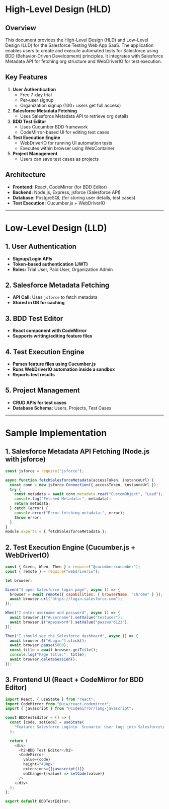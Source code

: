 # High-Level Design (HLD)

## Overview

This document provides the High-Level Design (HLD) and Low-Level Design (LLD) for the Salesforce Testing Web App SaaS. The application enables users to create and execute automated tests for Salesforce using BDD (Behavior-Driven Development) principles. It integrates with Salesforce Metadata API for fetching org structure and WebDriverIO for test execution.

## Key Features

1. **User Authentication**
   - Free 7-day trial
   - Per-user signup
   - Organization signup (100+ users get full access)
2. **Salesforce Metadata Fetching**
   - Uses Salesforce Metadata API to retrieve org details
3. **BDD Test Editor**
   - Uses Cucumber BDD framework
   - CodeMirror-based UI for editing test cases
4. **Test Execution Engine**
   - WebDriverIO for running UI automation tests
   - Executes within browser using WebContainer
5. **Project Management**
   - Users can save test cases as projects

## Architecture

- **Frontend:** React, CodeMirror (for BDD Editor)
- **Backend:** Node.js, Express, jsforce (Salesforce API)
- **Database:** PostgreSQL (for storing user details, test cases)
- **Test Execution:** Cucumber.js + WebDriverIO

---

# Low-Level Design (LLD)

## 1. User Authentication

- **Signup/Login APIs**
- **Token-based authentication (JWT)**
- **Roles:** Trial User, Paid User, Organization Admin

## 2. Salesforce Metadata Fetching

- **API Call:** Uses `jsforce` to fetch metadata
- **Stored in DB for caching**

## 3. BDD Test Editor

- **React component with CodeMirror**
- **Supports writing/editing feature files**

## 4. Test Execution Engine

- **Parses feature files using Cucumber.js**
- **Runs WebDriverIO automation inside a sandbox**
- **Reports test results**

## 5. Project Management

- **CRUD APIs for test cases**
- **Database Schema:** Users, Projects, Test Cases

---

# Sample Implementation

## 1. Salesforce Metadata API Fetching (Node.js with jsforce)

```javascript
const jsforce = require("jsforce");

async function fetchSalesforceMetadata(accessToken, instanceUrl) {
  const conn = new jsforce.Connection({ accessToken, instanceUrl });
  try {
    const metadata = await conn.metadata.read("CustomObject", "Lead");
    console.log("Fetched Metadata:", metadata);
    return metadata;
  } catch (error) {
    console.error("Error fetching metadata:", error);
    throw error;
  }
}
module.exports = { fetchSalesforceMetadata };
```

## 2. Test Execution Engine (Cucumber.js + WebDriverIO)

```javascript
const { Given, When, Then } = require("@cucumber/cucumber");
const { remote } = require("webdriverio");

let browser;

Given("I open Salesforce login page", async () => {
  browser = await remote({ capabilities: { browserName: "chrome" } });
  await browser.url("https://login.salesforce.com");
});

When("I enter username and password", async () => {
  await browser.$("#username").setValue("testuser");
  await browser.$("#password").setValue("password123");
});

Then("I should see the Salesforce dashboard", async () => {
  await browser.$("#Login").click();
  await browser.pause(5000);
  const title = await browser.getTitle();
  console.log("Page Title:", title);
  await browser.deleteSession();
});
```

## 3. Frontend UI (React + CodeMirror for BDD Editor)

```javascript
import React, { useState } from "react";
import CodeMirror from "@uiw/react-codemirror";
import { javascript } from "@codemirror/lang-javascript";

const BDDTestEditor = () => {
  const [code, setCode] = useState(
    "Feature: Salesforce Login\n  Scenario: User logs into Salesforce\n    Given I open Salesforce login page\n    When I enter username and password\n    Then I should see the Salesforce dashboard"
  );

  return (
    <div>
      <h2>BDD Test Editor</h2>
      <CodeMirror
        value={code}
        height="400px"
        extensions={[javascript()]}
        onChange={(value) => setCode(value)}
      />
    </div>
  );
};

export default BDDTestEditor;
```
